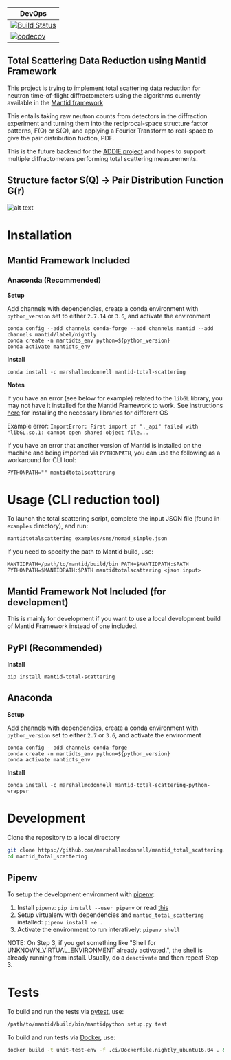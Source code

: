 | DevOps |
|--------|
| [![Build Status](https://travis-ci.org/marshallmcdonnell/mantid_total_scattering.svg?branch=master)](https://travis-ci.org/marshallmcdonnell/mantid_total_scattering) |
| [![codecov](https://codecov.io/gh/marshallmcdonnell/mantid_total_scattering/branch/master/graph/badge.svg)](https://codecov.io/gh/marshallmcdonnell/mantid_total_scattering) |


Total Scattering Data Reduction using Mantid Framework
-----------------------------------------------------------

This project is trying to implement total scattering data reduction for neutron time-of-flight diffractometers using the algorithms currently available in the [Mantid framework](https://github.com/mantidproject/mantid)


This entails taking raw neutron counts from detectors in the diffraction experiment and turning them into the reciprocal-space structure factor patterns, F(Q) or S(Q), and applying a Fourier Transform to real-space to give the pair distribution fuction, PDF.

This is the future backend for the [ADDIE project](https://github.com/neutrons/addie) and hopes to support multiple diffractometers performing total scattering measurements.


Structure factor S(Q) -> Pair Distribution Function G(r)
-----------------------------------------------------------
![alt text](https://raw.githubusercontent.com/marshallmcdonnell/mantid_total_scattering/master/images/sofq_to_gofr.png)


# Installation

## Mantid Framework Included

### Anaconda (Recommended)

**Setup** 

Add channels with dependencies, create a conda environment with `python_version` set to either `2.7.14` or `3.6`, and activate the environment

```
conda config --add channels conda-forge --add channels mantid --add channels mantid/label/nightly
conda create -n mantidts_env python=${python_version}
conda activate mantidts_env
```

**Install**

```
conda install -c marshallmcdonnell mantid-total-scattering
```

**Notes**

If you have an error (see below for example) related to the `libGL` library, you may not have it installed for the Mantid Framework to work. See instructions [here](https://github.com/mantidproject/conda-recipes/) for installing the necessary libraries for different OS

Example error:
`ImportError: First import of "._api" failed with "libGL.so.1: cannot open shared object file...`

If you have an error that another version of Mantid is installed on the machine and being imported via `PYTHONPATH`, you can use the following as a workaround for CLI tool:

```
PYTHONPATH="" mantidtotalscattering
```

# Usage (CLI reduction tool)

To launch the total scattering script, complete the input JSON file (found in `examples` directory), and run:

```bash
mantidtotalscattering examples/sns/nomad_simple.json
```

If you need to specify the path to Mantid build, use:
```
MANTIDPATH=/path/to/mantid/build/bin PATH=$MANTIDPATH:$PATH PYTHONPATH=$MANTIDPATH:$PATH mantidtotalscattering <json input>
```

## Mantid Framework Not Included (for development)

This is mainly for development if you want to use a local development build of Mantid Framework instead of one included.

## PyPI (Recommended)

**Install**

```
pip install mantid-total-scattering
```

## Anaconda 

**Setup**

Add channels with dependencies, create a conda environment with `python_version` set to either `2.7` or `3.6`, and activate the environment

```
conda config --add channels conda-forge
conda create -n mantidts_env python=${python_version}
conda activate mantidts_env
```

**Install**

```
conda install -c marshallmcdonnell mantid-total-scattering-python-wrapper
```

# Development

Clone the repository to a local directory

```bash
git clone https://github.com/marshallmcdonnell/mantid_total_scattering.git
cd mantid_total_scattering
```

## Pipenv

To setup the development environment with [pipenv](https://pipenv.readthedocs.io):

1. Install `pipenv`: `pip install --user pipenv` or read [this](https://pipenv.readthedocs.io/en/latest/install/)
2. Setup virtualenv with dependencies and `mantid_total_scattering` installed: `pipenv install -e .`
3. Activate the environment to run interatively: `pipenv shell`

NOTE: On Step 3, if you get something like
"Shell for UNKNOWN_VIRTUAL_ENVIRONMENT already activated.", the shell is already running from install.
Usually, do a `deactivate` and then repeat Step 3.

# Tests
To build and run the tests via [pytest](https://docs.pytest.org), use:
```bash
/path/to/mantid/build/bin/mantidpython setup.py test
```

To build and run tests via [Docker](https://docs.docker.com/), use:

```bash
docker build -t unit-test-env -f .ci/Dockerfile.nightly_ubuntu16.04 . && docker run -t unit-test-env /bin/bash -c "mantidpython -m pytest"
```


